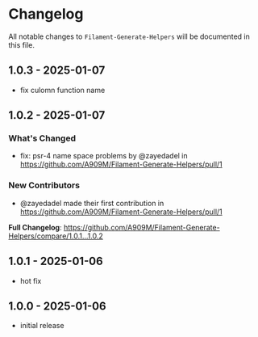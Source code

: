# Changelog

All notable changes to `Filament-Generate-Helpers` will be documented in this file.

## 1.0.3 - 2025-01-07

- fix culomn function name

## 1.0.2 - 2025-01-07

### What's Changed

* fix: psr-4 name space problems by @zayedadel in https://github.com/A909M/Filament-Generate-Helpers/pull/1

### New Contributors

* @zayedadel made their first contribution in https://github.com/A909M/Filament-Generate-Helpers/pull/1

**Full Changelog**: https://github.com/A909M/Filament-Generate-Helpers/compare/1.0.1...1.0.2

## 1.0.1 - 2025-01-06

- hot fix

## 1.0.0 - 2025-01-06

- initial release
